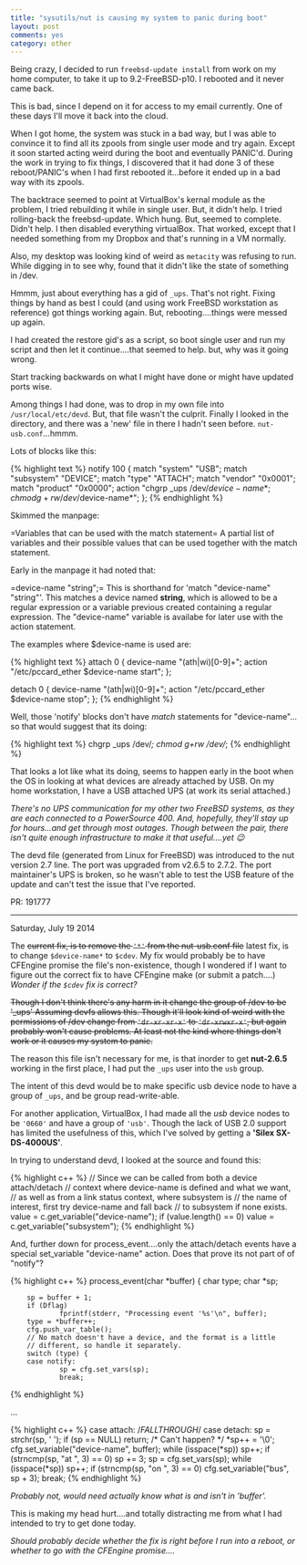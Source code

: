 ```yaml
---
title: "sysutils/nut is causing my system to panic during boot"
layout: post
comments: yes
category: other
---
```


Being crazy, I decided to run `freebsd-update install` from work on my home computer, to take it up to 9.2-FreeBSD-p10.
I rebooted and it never came back.

This is bad, since I depend on it for access to my email currently.  One of these days I'll move it back into the cloud.

When I got home, the system was stuck in a bad way, but I was able to convince it to find all its zpools from single user
mode and try again.  Except it soon started acting weird during the boot and eventually PANIC'd.  During the work in trying
to fix things, I discovered that it had done 3 of these reboot/PANIC's when I had first rebooted it...before it ended up
in a bad way with its zpools.

The backtrace seemed to point at VirtualBox's kernal module as the problem, I tried rebuilding it while in single user.
But, it didn't help.  I tried rolling-back the freebsd-update.  Which hung.  But, seemed to complete.  Didn't help.  I
then disabled everything virtualBox.  That worked, except that I needed something from my Dropbox and that's running in
a VM normally.

Also, my desktop was looking kind of weird as `metacity` was refusing to run.  While digging in to see why, found that
it didn't like the state of something in /dev.

Hmmm, just about everything has a gid of `_ups`.  That's not right.  Fixing things by hand as best I could (and using work
FreeBSD workstation as reference) got things working again.  But, rebooting....things were messed up again.

I had created the restore gid's as a script, so boot single user and run my script and then let it continue....that seemed
to help.  but, why was it going wrong.

Start tracking backwards on what I might have done or might have updated ports wise.

Among things I had done, was to drop in my own file into `/usr/local/etc/devd`.  But, that file wasn't the culprit.  Finally
I looked in the directory, and there was a 'new' file in there I hadn't seen before.  `nut-usb.conf`...hmmm.

Lots of blocks like this:

{% highlight text %}
notify 100 {
        match "system"          "USB";
        match "subsystem"       "DEVICE";
        match "type"            "ATTACH";
        match "vendor"          "0x0001";
        match "product"         "0x0000";
        action "chgrp _ups /dev/$device-name*; chmod g+rw /dev/$device-name*";
};
{% endhighlight %}

Skimmed the manpage:

=Variables that can be used with the match statement=
    A partial list of variables and their possible values that can be used together with the match statement.

Early in the manpage it had noted that:

=device-name "string";=
    This is shorthand for 'match "device-name" "string"'.  This matches a device named __string__, which is allowed
to be a regular expression or a variable previous created containing a regular expression.  The "device-name"
variable is availabe for later use with the action statement.

The examples where $device-name is used are:

{% highlight text %}
attach 0 {
        device-name "(ath|wi)[0-9]+";
        action "/etc/pccard_ether $device-name start";
};

detach 0 {
        device-name "(ath|wi)[0-9]+";
        action "/etc/pccard_ether $device-name stop";
};
{% endhighlight %}

Well, those 'notify' blocks don't have _match_ statements for "device-name"...  so that would suggest that its doing:

{% highlight text %}
chgrp _ups /dev/*; chmod g+rw /dev/*;
{% endhighlight %}

That looks a lot like what its doing, seems to happen early in the boot when the OS in looking at what devices are
already attached by USB.  On my home workstation, I have a USB attached UPS (at work its serial attached.)

*There's no UPS communication for my other two FreeBSD systems, as they are each connected to a PowerSource 400.  And,
hopefully, they'll stay up for hours...and get through most outages.  Though between the pair, there isn't quite enough
infrastructure to make it that useful....yet :wink:*

The devd file (generated from Linux for FreeBSD) was introduced to the nut version 2.7 line.  The port was upgraded from
v2.6.5 to 2.7.2.  The port maintainer's UPS is broken, so he wasn't able to test the USB feature of the update and can't
test the issue that I've reported.

PR: 191777

-----

Saturday, July 19 2014

The ~~current fix, is to remove the `'*'` from the nut-usb.conf file~~ latest fix, is to change `$device-name*` to `$cdev`.
My fix would probably be to have CFEngine promise the file's non-existence, though I wondered if I want to figure out the
correct fix to have CFEngine make (or submit a patch....) *Wonder if the `$cdev` fix is correct?*

~~Though I don't think there's any harm in it change the group of /dev to be '_ups'  Assuming devfs allows this.  Though
it'll look kind of weird with the permissions of /dev change from `'dr-xr-xr-x'` to `'dr-xrwxr-x'`, but again probably
won't cause problems.  At least not the kind where things don't work or it causes my system to panic.~~

The reason this file isn't necessary for me, is that inorder to get **nut-2.6.5** working in the first place, I had put
the `_ups` user into the `usb` group.

The intent of this devd would be to make specific usb device node to have a group of `_ups`, and be group read-write-able.

For another application, VirtualBox, I had made all the *usb* device nodes to be `'0660'` and have a group of `'usb'`.
Though the lack of USB 2.0 support has limited the usefulness of this, which I've solved by getting a
**'Silex SX-DS-4000US'**.

In trying to understand devd, I looked at the source and found this:

{% highlight c++ %}
        // Since we can be called from both a device attach/detach
        // context where device-name is defined and what we want,
        // as well as from a link status context, where subsystem is
        // the name of interest, first try device-name and fall back
        // to subsystem if none exists.
        value = c.get_variable("device-name");
        if (value.length() == 0)
                value = c.get_variable("subsystem");
{% endhighlight %}

And, further down for process_event....only the attach/detach events have a special set_variable "device-name" action.  Does
that prove its not part of of "notify"?

{% highlight c++ %}
process_event(char *buffer)
{
        char type;
        char *sp;

        sp = buffer + 1;
        if (Dflag)
                fprintf(stderr, "Processing event '%s'\n", buffer);
        type = *buffer++;
        cfg.push_var_table();
        // No match doesn't have a device, and the format is a little
        // different, so handle it separately.
        switch (type) {
        case notify:
                sp = cfg.set_vars(sp);
                break;
{% endhighlight %}

...

{% highlight c++ %}
        case attach:    /*FALLTHROUGH*/
        case detach:
                sp = strchr(sp, ' ');
                if (sp == NULL)
                        return; /* Can't happen? */
                *sp++ = '\0';
                cfg.set_variable("device-name", buffer);
                while (isspace(*sp))
                        sp++;
                if (strncmp(sp, "at ", 3) == 0)
                        sp += 3;
                sp = cfg.set_vars(sp);
                while (isspace(*sp))
                        sp++;
                if (strncmp(sp, "on ", 3) == 0)
                        cfg.set_variable("bus", sp + 3);
                break;
{% endhighlight %}

*Probably not, would need actually know what is and isn't in 'buffer'.*

This is making my head hurt....and totally distracting me from what I had intended to try to get done today.

*Should probably decide whether the fix is right before I run into a reboot, or whether to go with the CFEngine promise....*

